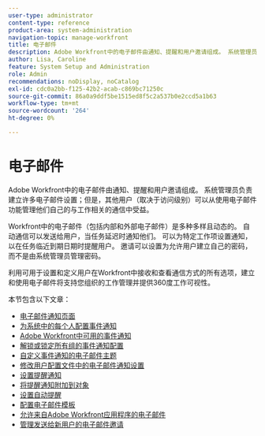 ```yaml
---
user-type: administrator
content-type: reference
product-area: system-administration
navigation-topic: manage-workfront
title: 电子邮件
description: Adobe Workfront中的电子邮件由通知、提醒和用户邀请组成。 系统管理员负责建立许多电子邮件设置；但是，其他用户（取决于访问级别）可以从使用电子邮件功能管理他们自己的与工作相关的通信中受益。
author: Lisa, Caroline
feature: System Setup and Administration
role: Admin
recommendations: noDisplay, noCatalog
exl-id: cdc0a2bb-f125-42b2-acab-c869bc71250c
source-git-commit: 86a0a9ddf5be1515ed8f5c2a537b0e2ccd5a1b63
workflow-type: tm+mt
source-wordcount: '264'
ht-degree: 0%

---
```


# 电子邮件

Adobe Workfront中的电子邮件由通知、提醒和用户邀请组成。 系统管理员负责建立许多电子邮件设置；但是，其他用户（取决于访问级别）可以从使用电子邮件功能管理他们自己的与工作相关的通信中受益。

Workfront中的电子邮件（包括内部和外部电子邮件）是多种多样且动态的。 自动通信可以发送给用户，当任务延迟时通知他们。 可以为特定工作项设置通知，以在任务临近到期日期时提醒用户。 邀请可以设置为允许用户建立自己的密码，而不是由系统管理员管理密码。

利用可用于设置和定义用户在Workfront中接收和查看通信方式的所有选项，建立和使用电子邮件将支持您组织的工作管理并提供360度工作可视性。

本节包含以下文章：

* [电子邮件通知页面](../../../administration-and-setup/manage-workfront/emails/email-notifications-page.md)
* [为系统中的每个人配置事件通知](../../../administration-and-setup/manage-workfront/emails/configure-event-notifications-for-everyone-in-the-system.md)
* [Adobe Workfront中可用的事件通知](../../../administration-and-setup/manage-workfront/emails/event-notifications-available-in-wf.md)
* [解锁或锁定所有组的事件通知配置](../../../administration-and-setup/manage-workfront/emails/unlock-configuration-of-event-notifications-for-groups.md)
* [自定义事件通知的电子邮件主题](../../../administration-and-setup/manage-workfront/emails/custom-email-subjects-event-notification.md)
* [修改用户配置文件中的电子邮件通知设置](../../../administration-and-setup/manage-workfront/emails/modify-email-notification-settings-user-profiles.md)
* [设置提醒通知](../../../administration-and-setup/manage-workfront/emails/set-up-reminder-notifications.md)
* [将提醒通知附加到对象](../../../workfront-basics/using-notifications/attach-reminder-notification-object.md)
* [设置自动提醒](../../../administration-and-setup/manage-workfront/emails/setting-up-automatic-reminders.md)
* [配置电子邮件模板](../../../administration-and-setup/manage-workfront/emails/configure-email-templates.md)
* [允许来自Adobe Workfront应用程序的电子邮件](../../../administration-and-setup/manage-workfront/emails/allow-emails-from-wf-app.md)
* [管理发送给新用户的电子邮件邀请](../../../administration-and-setup/manage-workfront/emails/manage-email-invitations.md)
